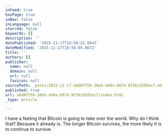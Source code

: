```yaml
---
inFeed: true
hasPage: true
inNav: false
inLanguage: null
starred: false
keywords: []
description: ''
datePublished: '2015-11-17T18:58:22.864Z'
dateModified: '2015-11-17T18:58:05.867Z'
title: ''
authors: []
publisher:
  name: null
  domain: null
  url: null
  favicon: null
sourcePath: _posts/2015-11-17-a8d8f759-30eb-449a-8874-9f361d585ec7.md
published: true
url: a8d8f759-30eb-449a-8874-9f361d585ec7/index.html
_type: Article

---
```

I have a feeling that Bitcoin is going to take over the world. Why do I think that? Because it already is. The longer Bitcoin survives, the more likely it is to continue to survive.